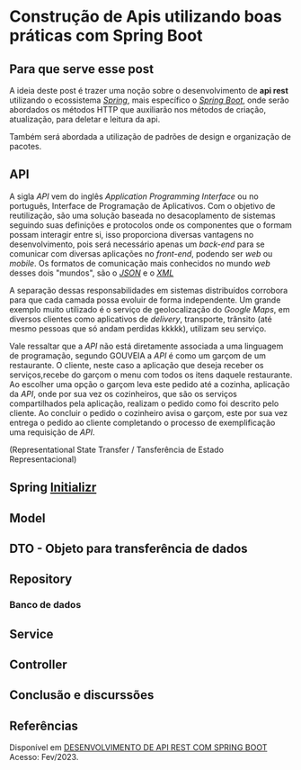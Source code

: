 # Construção de Apis utilizando boas práticas com Spring Boot

## Para que serve esse post

A ideia deste post é trazer uma noção sobre o desenvolvimento de **api rest** utilizando o ecossistema [*Spring*](https://spring.io/projects), mais específico o [*Spring Boot*](https://spring.io/projects/spring-boot), onde serão abordados os métodos HTTP que auxiliarão nos métodos de criação, atualização, para deletar e leitura da api.

Também será abordada a utilização de padrões de design e organização de pacotes.

## API

A sigla *API* vem do inglês *Application Programming Interface* ou no português, Interface de Programação de Aplicativos. Com o objetivo de reutilização, são uma solução baseada no desacoplamento de sistemas seguindo suas definições e protocolos onde os componentes que o formam possam interagir entre si, isso proporciona diversas vantagens no desenvolvimento, pois será necessário apenas um *back-end* para se comunicar com diversas aplicações no *front-end*, podendo ser *web* ou *mobile*. Os formatos de comunicação mais conhecidos no mundo *web* desses dois "mundos", são o [*JSON*](https://pt.wikipedia.org/wiki/JSON) e o [*XML*](https://pt.wikipedia.org/wiki/XML)

A separação dessas responsabilidades em sistemas distribuídos corrobora para que cada camada possa evoluir de forma independente. Um grande exemplo muito utilizado é o serviço de geolocalização do *Google Maps*, em diversos clientes como aplicativos de *delivery*, transporte, trânsito (até mesmo pessoas que só andam perdidas kkkkk), utilizam seu serviço.

Vale ressaltar que a *API* não está diretamente associada a uma linguagem de programação, segundo GOUVEIA a *API* é como um garçom de um restaurante. O cliente, neste caso a aplicação que deseja receber os serviços,recebe do garçom o menu com todos os itens daquele restaurante. Ao escolher uma opção o garçom leva este pedido até a cozinha, aplicação da *API*, onde por sua vez os cozinheiros, que são os serviços compartilhados pela aplicação, realizam o pedido como foi descrito pelo cliente. Ao concluir o pedido o cozinheiro avisa o garçom, este por sua vez entrega o pedido ao cliente completando o processo de exemplificação uma requisição de *API*.



(Representational State Transfer / Tansferência de Estado Representacional)

## Spring [Initializr](https://start.spring.io/)

## Model

## DTO - Objeto para transferência de dados

## Repository

### Banco de dados

## Service

## Controller

## Conclusão e discurssões

## Referências

Disponível em [DESENVOLVIMENTO DE API REST COM SPRING BOOT](https://www.unirios.edu.br/revistarios/media/revistas/2021/29/desenvolvimento_de_api_rest_com_spring_boot.pdf) Acesso: Fev/2023. 